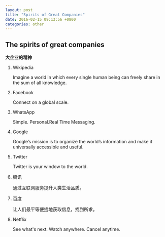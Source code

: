 ```yaml
---
layout: post
title: "Spirits of Great Companies"
date: 2016-02-15 09:13:56 +0800
categories: other
---
```


## The spirits of great companies
**大企业的精神**

1. Wikipedia

	Imagine a world in which every single human being can freely share in the sum of all knowledge.

2. Facebook

	Connect on a global scale.

3. WhatsApp

	Simple. Personal.Real Time Messaging.

4. Google

	Google’s mission is to organize the world’s information and make it universally accessible and useful.

5. Twitter

	Twitter is your window to the world.

6. 腾讯

	通过互联网服务提升人类生活品质。

7. 百度

	让人们最平等便捷地获取信息，找到所求。

8. Netflix

	See what's next.
	Watch anywhere. Cancel anytime.
